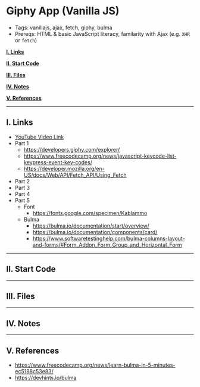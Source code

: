 # Giphy App (Vanilla JS)

- Tags: vanillajs, ajax, fetch, giphy, bulma
- Prereqs: HTML & basic JavaScript literacy, familarity with Ajax (e.g. `XHR` or `fetch`)

[**I. Links**](#i-links)

[**II. Start Code**](#ii-start-code)

[**III. Files**](#iii-files)

[**IV. Notes**](#iv-notes)

[**V. References**](#v-references)

---

## I. Links
- [YouTube Video Link](#)
- Part 1
  - https://developers.giphy.com/explorer/
  - https://www.freecodecamp.org/news/javascript-keycode-list-keypress-event-key-codes/
  - https://developer.mozilla.org/en-US/docs/Web/API/Fetch_API/Using_Fetch
- Part 2
- Part 3
- Part 4
- Part 5
  - Font
    - https://fonts.google.com/specimen/Kablammo
  - Bulma
    - https://bulma.io/documentation/start/overview/
    - https://bulma.io/documentation/components/card/
    - https://www.softwaretestinghelp.com/bulma-columns-layout-and-forms/#Form_Addon_Form_Group_and_Horizontal_Form

---

## II. Start Code



---

## III. Files


---

## IV. Notes



---

## V. References
- https://www.freecodecamp.org/news/learn-bulma-in-5-minutes-ec5188c53e83/
- https://devhints.io/bulma
